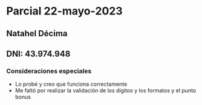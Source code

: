 # Parcial 22-mayo-2023 
## Natahel Décima
## DNI: 43.974.948

### Consideraciones especiales

- Lo probé y creo que funciona correctamente
- Me faltó por realizar la validación de los dígitos y los formatos y el punto bonus